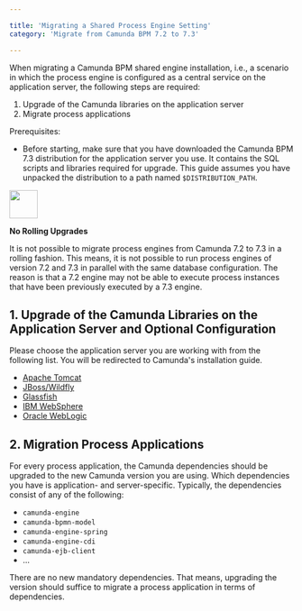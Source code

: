 ```yaml
---

title: 'Migrating a Shared Process Engine Setting'
category: 'Migrate from Camunda BPM 7.2 to 7.3'

---
```


When migrating a Camunda BPM shared engine installation, i.e., a scenario in which the process engine is configured as a central service on the application server, the following steps are required:

1. Upgrade of the Camunda libraries on the application server
2. Migrate process applications

Prerequisites:

* Before starting, make sure that you have downloaded the Camunda BPM 7.3 distribution for the application server you use. It contains the SQL scripts and libraries required for upgrade. This guide assumes you have unpacked the distribution to a path named `$DISTRIBUTION_PATH`.

<div class="alert alert-warning">
  <div class="row">
    <div class="col-md-1">
      <img src="ref:asset:/assets/img/welcome/real-life.png" height="50" />
    </div>
    <div class="col-md-11">
      <p><strong>No Rolling Upgrades</strong></p>
      <p>It is not possible to migrate process engines from Camunda 7.2 to 7.3 in a rolling fashion. This means, it is not possible to run process engines of version 7.2 and 7.3 in parallel with the same database configuration. The reason is that a 7.2 engine may not be able to execute process instances that have been previously executed by a 7.3 engine.</p>
    </div>
  </div>
</div>

## 1. Upgrade of the Camunda Libraries on the Application Server and Optional Configuration

Please choose the application server you are working with from the following list. You will be redirected to Camunda's installation guide.

* [Apache Tomcat][tomcat-migration]
* [JBoss/Wildfly][jboss-migration]
* [Glassfish][glassfish-migration]
* [IBM WebSphere][websphere-migration]
* [Oracle WebLogic][weblogic-migration]

## 2. Migration Process Applications

For every process application, the Camunda dependencies should be upgraded to the new Camunda version you are using. Which dependencies you have is application- and server-specific. Typically, the dependencies consist of any of the following:

* `camunda-engine`
* `camunda-bpmn-model`
* `camunda-engine-spring`
* `camunda-engine-cdi`
* `camunda-ejb-client`
* ...

There are no new mandatory dependencies. That means, upgrading the version should suffice to migrate a process application in terms of dependencies.

[tomcat-migration]: ref:/guides/installation-guide/tomcat/#migration-migrate-from-camunda-bpm-72-to-camunda-bpm-73
[jboss-migration]: ref:/guides/installation-guide/jboss/#migration-migrate-from-camunda-bpm-72-to-camunda-bpm-73
[glassfish-migration]: ref:/guides/installation-guide/glassfish/#migration-migrate-from-camunda-bpm-72-to-camunda-bpm-73
[websphere-migration]: ref:/guides/installation-guide/was/#migration-migrate-from-camunda-bpm-72-to-camunda-bpm-73
[weblogic-migration]: ref:/guides/installation-guide/wls/#migration-migrate-from-camunda-bpm-72-to-camunda-bpm-73
